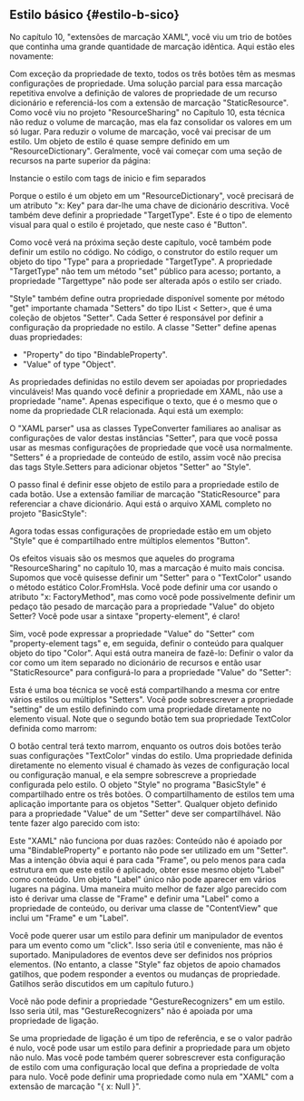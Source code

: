 ## Estilo básico {#estilo-b-sico}

No capítulo 10, &quot;extensões de marcação XAML&quot;, você viu um trio de botões que continha uma grande quantidade de marcação idêntica. Aqui estão eles novamente:

Com exceção da propriedade de texto, todos os três botões têm as mesmas configurações de propriedade. Uma solução parcial para essa marcação repetitiva envolve a definição de valores de propriedade de um recurso dicionário e referenciá-los com a extensão de marcação &quot;StaticResource&quot;. Como você viu no projeto &quot;ResourceSharing&quot; no Capítulo 10, esta técnica não reduz o volume de marcação, mas ela faz consolidar os valores em um só lugar. Para reduzir o volume de marcação, você vai precisar de um estilo. Um objeto de estilo é quase sempre definido em um &quot;ResourceDictionary&quot;. Geralmente, você vai começar com uma seção de recursos na parte superior da página:

Instancie o estilo com tags de inicio e fim separados

Porque o estilo é um objeto em um &quot;ResourceDictionary&quot;, você precisará de um atributo &quot;x: Key&quot; para dar-lhe uma chave de dicionário descritiva. Você também deve definir a propriedade &quot;TargetType&quot;. Este é o tipo de elemento visual para qual o estilo é projetado, que neste caso é &quot;Button&quot;.

Como você verá na próxima seção deste capítulo, você também pode definir um estilo no código. No código, o construtor do estilo requer um objeto do tipo &quot;Type&quot; para a propriedade &quot;TargetType&quot;. A propriedade &quot;TargetType&quot; não tem um método &quot;set&quot; público para acesso; portanto, a propriedade &quot;Targettype&quot; não pode ser alterada após o estilo ser criado.

&quot;Style&quot; também define outra propriedade disponível somente por método &quot;get&quot; importante chamada &quot;Setters&quot; do tipo IList &lt; Setter&gt;, que é uma coleção de objetos &quot;Setter&quot;. Cada Setter é responsável por definir a configuração da propriedade no estilo. A classe &quot;Setter&quot; define apenas duas propriedades:

*   &quot;Property&quot; do tipo &quot;BindableProperty&quot;.
*   &quot;Value&quot; of type &quot;Object&quot;.

As propriedades definidas no estilo devem ser apoiadas por propriedades vinculáveis​​! Mas quando você definir a propriedade em XAML, não use a propriedade &quot;name&quot;. Apenas especifique o texto, que é o mesmo que o nome da propriedade CLR relacionada. Aqui está um exemplo:

O &quot;XAML parser&quot; usa as classes TypeConverter familiares ao analisar as configurações de valor destas instâncias &quot;Setter&quot;, para que você possa usar as mesmas configurações de propriedade que você usa normalmente. &quot;Setters&quot; é a propriedade de conteúdo de estilo, assim você não precisa das tags Style.Setters para adicionar objetos &quot;Setter&quot; ao &quot;Style&quot;.

O passo final é definir esse objeto de estilo para a propriedade estilo de cada botão. Use a extensão familiar de marcação &quot;StaticResource&quot; para referenciar a chave dicionário. Aqui está o arquivo XAML completo no projeto &quot;BasicStyle&quot;:

Agora todas essas configurações de propriedade estão em um objeto &quot;Style&quot; que é compartilhado entre múltiplos elementos &quot;Button&quot;.

Os efeitos visuais são os mesmos que aqueles do programa &quot;ResourceSharing&quot; no capítulo 10, mas a marcação é muito mais concisa. Supomos que você quisesse definir um &quot;Setter&quot; para o &quot;TextColor&quot; usando o método estático Color.FromHsla. Você pode definir uma cor usando o atributo &quot;x: FactoryMethod&quot;, mas como você pode possivelmente definir um pedaço tão pesado de marcação para a propriedade &quot;Value&quot; do objeto Setter? Você pode usar a sintaxe &quot;property-element&quot;, é claro!

Sim, você pode expressar a propriedade &quot;Value&quot; do &quot;Setter&quot; com &quot;property-element tags&quot; e, em seguida, definir o conteúdo para qualquer objeto do tipo &quot;Color&quot;. Aqui está outra maneira de fazê-lo: Definir o valor da cor como um item separado no dicionário de recursos e então usar &quot;StaticResource&quot; para configurá-lo para a propriedade &quot;Value&quot; do &quot;Setter&quot;:

Esta é uma boa técnica se você está compartilhando a mesma cor entre vários estilos ou múltiplos &quot;Setters&quot;. Você pode sobrescrever a propriedade &quot;setting&quot; de um estilo definindo com uma propriedade diretamente no elemento visual. Note que o segundo botão tem sua propriedade TextColor definida como marrom:

O botão central terá texto marrom, enquanto os outros dois botões terão suas configurações &quot;TextColor&quot; vindas do estilo. Uma propriedade definida diretamente no elemento visual é chamado às vezes de configuração local ou configuração manual, e ela sempre sobrescreve a propriedade configurada pelo estilo. O objeto &quot;Style&quot; no programa &quot;BasicStyle&quot; é compartilhado entre os três botões. O compartilhamento de estilos tem uma aplicação importante para os objetos &quot;Setter&quot;. Qualquer objeto definido para a propriedade &quot;Value&quot; de um &quot;Setter&quot; deve ser compartilhável. Não tente fazer algo parecido com isto:

Este &quot;XAML&quot; não funciona por duas razões: Conteúdo não é apoiado por uma &quot;BindableProperty&quot; e portanto não pode ser utilizado em um &quot;Setter&quot;. Mas a intenção óbvia aqui é para cada &quot;Frame&quot;, ou pelo menos para cada estrutura em que este estilo é aplicado, obter esse mesmo objeto &quot;Label&quot; como conteúdo. Um objeto &quot;Label&quot; único não pode aparecer em vários lugares na página. Uma maneira muito melhor de fazer algo parecido com isto é derivar uma classe de &quot;Frame&quot; e definir uma &quot;Label&quot; como a propriedade de conteúdo, ou derivar uma classe de &quot;ContentView&quot; que inclui um &quot;Frame&quot; e um &quot;Label&quot;.

Você pode querer usar um estilo para definir um manipulador de eventos para um evento como um &quot;click&quot;. Isso seria útil e conveniente, mas não é suportado. Manipuladores de eventos deve ser definidos nos próprios elementos. (No entanto, a classe &quot;Style&quot; faz objetos de apoio chamados gatilhos, que podem responder a eventos ou mudanças de propriedade. Gatilhos serão discutidos em um capítulo futuro.)

Você não pode definir a propriedade &quot;GestureRecognizers&quot; em um estilo. Isso seria útil, mas &quot;GestureRecognizers&quot; não é apoiada por uma propriedade de ligação.

Se uma propriedade de ligação é um tipo de referência, e se o valor padrão é nulo, você pode usar um estilo para definir a propriedade para um objeto não nulo. Mas você pode também querer sobrescrever esta configuração de estilo com uma configuração local que defina a propriedade de volta para nulo. Você pode definir uma propriedade como nula em &quot;XAML&quot; com a extensão de marcação &quot;{ x: Null }&quot;.
